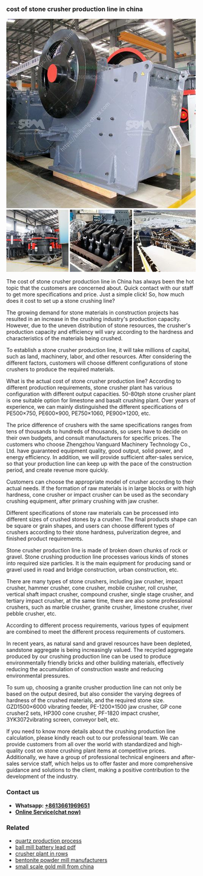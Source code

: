 <h3>cost of stone crusher production line in china</h3><img src='1708332683.jpg' alt=''><p>The cost of stone crusher production line in China has always been the hot topic that the customers are concerned about. Quick contact with our staff to get more specifications and price. Just a simple click! So, how much does it cost to set up a stone crushing line?</p><p>The growing demand for stone materials in construction projects has resulted in an increase in the crushing industry's production capacity. However, due to the uneven distribution of stone resources, the crusher's production capacity and efficiency will vary according to the hardness and characteristics of the materials being crushed.</p><p>To establish a stone crusher production line, it will take millions of capital, such as land, machinery, labor, and other resources. After considering the different factors, customers will choose different configurations of stone crushers to produce the required materials.</p><p>What is the actual cost of stone crusher production line? According to different production requirements, stone crusher plant has various configuration with different output capacities. 50-80tph stone crusher plant is one suitable option for limestone and basalt crushing plant. Over years of experience, we can mainly distinguished the different specifications of PE500×750, PE600×900, PE750×1060, PE900×1200, etc.</p><p>The price difference of crushers with the same specifications ranges from tens of thousands to hundreds of thousands, so users have to decide on their own budgets, and consult manufacturers for specific prices. The customers who choose Zhengzhou Vanguard Machinery Technology Co., Ltd. have guaranteed equipment quality, good output, solid power, and energy efficiency. In addition, we will provide sufficient after-sales service, so that your production line can keep up with the pace of the construction period, and create revenue more quickly.</p><p>Customers can choose the appropriate model of crusher according to their actual needs. If the formation of raw materials is in large blocks or with high hardness, cone crusher or impact crusher can be used as the secondary crushing equipment, after primary crushing with jaw crusher.</p><p>Different specifications of stone raw materials can be processed into different sizes of crushed stones by a crusher. The final products shape can be square or grain shapes, and users can choose different types of crushers according to their stone hardness, pulverization degree, and finished product requirements.</p><p>Stone crusher production line is made of broken down chunks of rock or gravel. Stone crushing production line processes various kinds of stones into required size particles. It is the main equipment for producing sand or gravel used in road and bridge construction, urban construction, etc.</p><p>There are many types of stone crushers, including jaw crusher, impact crusher, hammer crusher, cone crusher, mobile crusher, roll crusher, vertical shaft impact crusher, compound crusher, single stage crusher, and tertiary impact crusher, at the same time, there are also some professional crushers, such as marble crusher, granite crusher, limestone crusher, river pebble crusher, etc.</p><p>According to different process requirements, various types of equipment are combined to meet the different process requirements of customers.</p><p>In recent years, as natural sand and gravel resources have been depleted, sandstone aggregate is being increasingly valued. The recycled aggregate produced by our crushing production line can be used to produce environmentally friendly bricks and other building materials, effectively reducing the accumulation of construction waste and reducing environmental pressures.</p><p>To sum up, choosing a granite crusher production line can not only be based on the output desired, but also consider the varying degrees of hardness of the crushed materials, and the required stone size. GZD1500×6000 vibrating feeder, PE-1200×1500 jaw crusher, GP cone crusher2 sets, HP300 cone crusher, PF-1820 impact crusher, 3YK3072vibrating screen, conveyor belt, etc.</p><p>If you need to know more details about the crushing production line calculation, please kindly reach out to our professional team. We can provide customers from all over the world with standardized and high-quality cost on stone crushing plant items at competitive prices. Additionally, we have a group of professional technical engineers and after-sales service staff, which helps us to offer faster and more comprehensive guidance and solutions to the client, making a positive contribution to the development of the industry.</p><h3>Contact us</h3><ul><li><strong>Whatsapp:&nbsp;<a href="https://wa.me/8613661969651">+8613661969651</a></strong></li><li><a href="https://swt.shibang-china.com/?git&amp;zhl&amp;cost of stone crusher production line in china"><strong>Online Service(chat now)</strong></a></li></ul><h3>Related</h3><ul><li><a href='quartz production process.md'>quartz production process</a></li><li><a href='ball mill battery lead pdf.md'>ball mill battery lead pdf</a></li><li><a href='crusher plant in rows.md'>crusher plant in rows</a></li><li><a href='bentonite powder mill manufacturers.md'>bentonite powder mill manufacturers</a></li><li><a href='small scale gold mill from china.md'>small scale gold mill from china</a></li></ul>